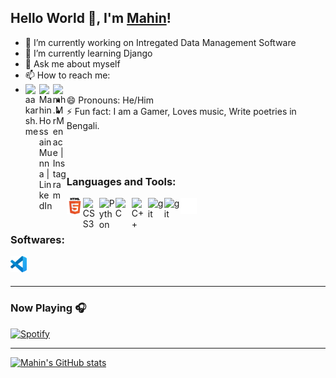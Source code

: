 
<!--
**MahinHossainMunna/MahinHossainMunna** is a ✨ _special_ ✨ repository because its `README.md` (this file) appears on your GitHub profile.

Here are some ideas to get you started:

- 🔭 I’m currently working on ...
- 🌱 I’m currently learning ...
- 👯 I’m looking to collaborate on ...
- 🤔 I’m looking for help with ...
- 💬 Ask me about ...
- 📫 How to reach me: ...
- 😄 Pronouns: ...
- ⚡ Fun fact: ...
-->
## Hello World 👋, I'm <a href="https://about.me/mahinhossain" target="_blank">Mahin</a>!

- 🔭 I’m currently working on Intregated Data Management Software
- 🌱 I’m currently learning Django
- 💬 Ask me about myself
- 📫 How to reach me: 
- <a href="https://github.com/MahinHossainMunna" target="_blank"><img align="left" alt="aakarsh.me" width="22px" src="https://github.com/gauravghongde/social-icons/blob/master/SVG/Color/Github.svg" /></a>
<a href="https://linkedin.com/in/MahinHosssainMunna" target="_blank"><img align="left" alt="MahinHossainMunna | LinkedIn" width="22px" src="https://github.com/gauravghongde/social-icons/blob/master/SVG/Color/LinkedIN.svg" />
  <a href="https://www.instagram.com/mh.mrmenace/" target="_blank"><img align="left" alt="mh.MrMenace | Instagram" width="22px" src="https://github.com/gauravghongde/social-icons/blob/master/SVG/Color/Instagram.svg" />
  </a>
- 😄 Pronouns: He/Him
- ⚡ Fun fact: I am a Gamer, Loves music, Write poetries in Bengali.

<br />
<br />

### Languages and Tools:

<a href="https://www.w3.org/html/" target="_blank"><img align="left" alt="HTML5" width="26px" src="https://raw.githubusercontent.com/github/explore/80688e429a7d4ef2fca1e82350fe8e3517d3494d/topics/html/html.png" /></a>
<a href="https://www.w3schools.com/css/" target="_blank"><img align="left" alt="CSS3" width="26px" src="https://github.com/yurijserrano/Github-Profile-Readme-Logos/blob/master/others/css.svg" /></a>
<a href="https://www.python.org" target="_blank"> <img align="left" alt="Python" width="26px" src="https://github.com/yurijserrano/Github-Profile-Readme-Logos/blob/master/programming%20languages/python.svg"/> </a>
<a href="https://www.cprogramming.com/" target="_blank"> <img align="left" alt="C" width="26px" src="https://github.com/yurijserrano/Github-Profile-Readme-Logos/blob/master/programming%20languages/c.svg"/> </a>
<a href="https://www.w3schools.com/cpp/" target="_blank"> <img align="left" alt="C++" width="26px" src="https://github.com/yurijserrano/Github-Profile-Readme-Logos/blob/master/programming%20languages/c%2B%2B.svg"/> </a>
<a href="https://git-scm.com/" target="_blank"> <img align="left" alt="git" width="26px" src="https://www.vectorlogo.zone/logos/git-scm/git-scm-icon.svg"/> </a>
<a href="https://php.com/" target="_blank"> <img align="left" alt="git" width="26px" src="https://github.com/yurijserrano/Github-Profile-Readme-Logos/blob/master/programming%20languages/php.png"/> </a>

<img align="left" alt="GitHub" width="26px" src="https://github.com/Aakarsh-B/trying-repos/blob/master/github.svg" />
<br />
<br />

### Softwares:

<img align="left" alt="Visual Studio Code" width="26px" src="https://raw.githubusercontent.com/github/explore/80688e429a7d4ef2fca1e82350fe8e3517d3494d/topics/visual-studio-code/visual-studio-code.png" />
<!--<a href="https://www.adobe.com/products/xd.html" target="_blank"> <img align="left" alt="XD" width="26px" src="https://github.com/Aakarsh-B/trying-repos/blob/master/adobexd.png?raw=true"/> </a> 
<a href="https://www.adobe.com/in/products/illustrator.html" target="_blank"> <img align="left" alt="Illustrator" width="26px" src="https://github.com/Aakarsh-B/trying-repos/blob/master/illustrator.png?raw=true"/> </a> 
<a href="https://www.photoshop.com/en" target="_blank"> <img align="left" alt="Photoshop" width="26px" src="https://github.com/Aakarsh-B/trying-repos/blob/master/photoshop.png?raw=true"/> </a>
<a href="https://www.blender.org" target="_blank"> <img align="left" alt="Photoshop" width="26px" src="https://github.com/Aakarsh-B/trying-repos/blob/master/blender.png?raw=true"/> </a>-->

<br />
<br />

---

### Now Playing 🎧

<!-- [![Spotify](https://github-readme-remake.vercel.app/api/spotify)](https://open.spotify.com/user/314vjld4s7g37tpb752x6rownnwm)-->
[![Spotify](https://spotify-github-readme.vercel.app/api/spotify)](https://open.spotify.com/collection/tracks)
<br/>

---

[![Mahin's GitHub stats](https://github-readme-stats.vercel.app/api?username=MahinHossainMunna)](https://github.com/anuraghazra/github-readme-stats)
